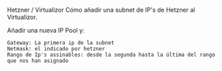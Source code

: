  Hetzner / Virtualizor Cómo añadir una subnet de IP's de Hetzner al Virtualizor.

Añadir una nueva IP Pool y:

    Gateway: La primera ip de la subnet
    Netmask: el indicado por hetzner
    Rango de Ip's assinables: desde la segunda hasta la última del rango que nos han asignado 

